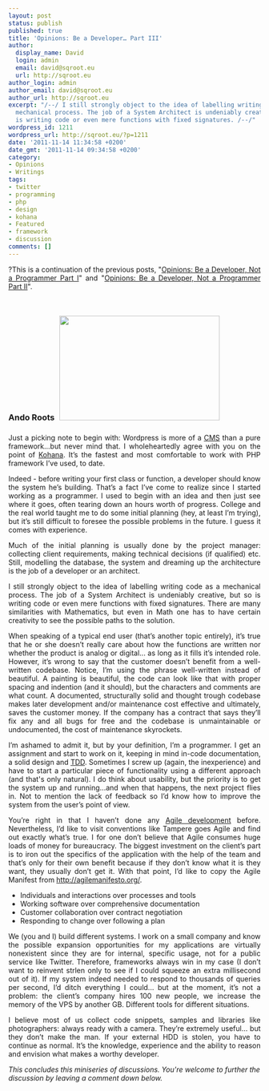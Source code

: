 ```yaml
---
layout: post
status: publish
published: true
title: 'Opinions: Be a Developer… Part III'
author:
  display_name: David
  login: admin
  email: david@sqroot.eu
  url: http://sqroot.eu
author_login: admin
author_email: david@sqroot.eu
author_url: http://sqroot.eu
excerpt: "/--/ I still strongly object to the idea of labelling writing code as a
  mechanical process. The job of a System Architect is undeniably creative, but so
  is writing code or even mere functions with fixed signatures. /--/"
wordpress_id: 1211
wordpress_url: http://sqroot.eu/?p=1211
date: '2011-11-14 11:34:58 +0200'
date_gmt: '2011-11-14 09:34:58 +0200'
category:
- Opinions
- Writings
tags:
- twitter
- programming
- php
- design
- kohana
- Featured
- framework
- discussion
comments: []
---
```

<div style="text-align: justify">?This is a continuation of the previous posts, "<a href="http://sqroot.eu/2011/09/be-a-developer-not-a-programmer/">Opinions: Be a Developer, Not a Programmer Part I</a>" and "<a href="http://sqroot.eu/2011/09/opinions-be-a-developer-part-ii/">Opinions: Be a Developer, Not a Programmer Part II</a>".</div>
<div style="clear: both">&nbsp;</div>
<div style="text-align: justify">
<h3>Ando Roots<a href="http://sqroot.eu/wp-content/uploads/2011/09/1260785_84481055.jpg"><img class="alignright size-full wp-image-1070" style="margin: 10px" src="http://sqroot.eu/wp-content/uploads/2011/09/1260785_84481055.jpg" alt="" width="320" height="209" /></a></h3>

Just a picking note to begin with: Wordpress is more of a <a class="zem_slink" title="Content management system" href="http://en.wikipedia.org/wiki/Content_management_system" rel="wikipedia">CMS</a> than a pure framework...but never mind that. I wholeheartedly agree with you on the point of <a class="zem_slink" title="Kohana" href="http://kohanaphp.com/" rel="homepage">Kohana</a>. It’s the fastest and most comfortable to work with PHP framework I’ve used, to date.


Indeed - before writing your first class or function, a developer should know the system he’s building. That’s a fact I’ve come to realize since I started working as a programmer. I used to begin with an idea and then just see where it goes, often tearing down an hours worth of progress. College and the real world taught me to do some initial planning (hey, at least I’m trying), but it’s still difficult to foresee the possible problems in the future. I guess it comes with experience.


Much of the initial planning is usually done by the project manager: collecting client requirements, making technical decisions (if qualified) etc. Still, modelling the database, the system and dreaming up the architecture is the job of a developer or an architect.


I still strongly object to the idea of labelling writing code as a mechanical process. The job of a System Architect is undeniably creative, but so is writing code or even mere functions with fixed signatures. There are many similarities with Mathematics, but even in Math one has to have certain creativity to see the possible paths to the solution.


When speaking of a typical end user (that’s another topic entirely), it’s true that he or she doesn’t really care about how the functions are written nor whether the product is analog or digital... as long as it fills it’s intended role. However, it’s wrong to say that the customer doesn’t benefit from a well-written codebase. Notice, I’m using the phrase well-written instead of beautiful. A painting is beautiful, the code can look like that with proper spacing and indention (and it should), but the characters and comments are what count. A documented, structurally solid and thought trough codebase makes later development and/or maintenance cost effective and ultimately, saves the customer money. If the company has a contract that says they’ll fix any and all bugs for free and the codebase is unmaintainable or undocumented, the cost of maintenance skyrockets.


I’m ashamed to admit it, but by your definition, I’m a programmer. I get an assignment and start to work on it, keeping in mind in-code documentation, a solid design and <a class="zem_slink" title="Test-driven development" href="http://en.wikipedia.org/wiki/Test-driven_development" rel="wikipedia">TDD</a>. Sometimes I screw up (again, the inexperience) and have to start a particular piece of functionality using a different approach (and that's only natural). I do think about usability, but the priority is to get the system up and running...and when that happens, the next project flies in. Not to mention the lack of feedback so I’d know how to improve the system from the user’s point of view.


You’re right in that I haven’t done any <a class="zem_slink" title="Agile software development" href="http://en.wikipedia.org/wiki/Agile_software_development" rel="wikipedia">Agile development</a> before. Nevertheless, I’d like to visit conventions like Tampere goes Agile and find out exactly what’s true. I for one don’t believe that Agile consumes huge loads of money for bureaucracy. The biggest investment on the client’s part is to iron out the specifics of the application with the help of the team and that’s only for their own benefit because if they don’t know what it is they want, they usually don’t get it. With that point, I’d like to copy the Agile Manifest from <a href="http://agilemanifesto.org/">http://agilemanifesto.org/</a>.

</div>
<div style="text-align: justify">
<ul>
<li>Individuals and interactions over processes and tools</li>
<li>Working software over comprehensive documentation</li>
<li>Customer collaboration over contract negotiation</li>
<li>Responding to change over following a plan</li>
</ul>
</div>
<div style="text-align: justify">

We (you and I) build different systems. I work on a small company and know the possible expansion opportunities for my applications are virtually nonexistent since they are for internal, specific usage, not for a public service like Twitter. Therefore, frameworks always win in my case (I don’t want to reinvent strlen only to see if I could squeeze an extra millisecond out of it). If my system indeed needed to respond to thousands of queries per second, I’d ditch everything I could... but at the moment, it’s not a problem: the client’s company hires 100 new people, we increase the memory of the VPS by another GB. Different tools for different situations.


I believe most of us collect code snippets, samples and libraries like photographers: always ready with a camera. They’re extremely useful... but they don’t make the man. If your external HDD is stolen, you have to continue as normal. It’s the knowledge, experience and the ability to reason and envision what makes a worthy developer.

</div>
<div><em>This concludes this miniseries of discussions. You're welcome to further the discussion by leaving a comment down below.</em></div>
<div class="zemanta-pixie" style="margin-top: 10px;height: 15px"><img class="zemanta-pixie-img" style="border: none;float: right" src="" alt="" /></div>
